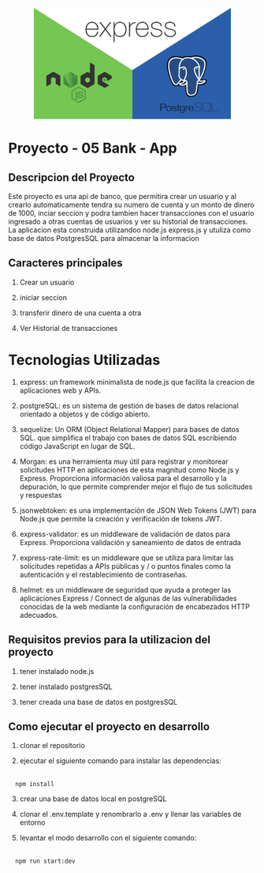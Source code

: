 <p align="center">
<img src="./public/img/presentation.jpg" width="400" alt="Nest Logo" />
</p>


# Proyecto - 05 Bank - App 


## Descripcion del Proyecto

Este proyecto es una api de banco, que permitira crear un usuario y al crearlo automaticamente tendra su numero de cuenta y un monto de dinero de 1000, inciar seccion y podra tambien hacer transacciones con el usuario ingresado a otras cuentas de usuarios y ver su historial de transacciones.
La aplicacion esta construida utilizandoo node.js express.js y utuliza como base de datos PostgresSQL para almacenar la informacion

## Caracteres principales

1. Crear un usuario

2. iniciar seccion

3. transferir dinero de una cuenta a otra

4. Ver Historial de transacciones




# Tecnologias Utilizadas

1. express: un framework minimalista de node.js que facilita la creacion de aplicaciones web y APIs.

2. postgreSQL: es un sistema de gestión de bases de datos relacional orientado a objetos y de código abierto.


3. sequelize: Un ORM (Object Relational Mapper) para bases de datos SQL. que simplifica el trabajo con bases de datos SQL escribiendo código JavaScript en lugar de SQL.

4. Morgan: es una herramienta muy útil para registrar y monitorear solicitudes HTTP en aplicaciones de esta magnitud como Node.js y Express. Proporciona información valiosa para el desarrollo y la depuración, lo que permite comprender mejor el flujo de tus solicitudes y respuestas

5. jsonwebtoken: es una implementación de JSON Web Tokens (JWT) para Node.js que permite la creación y verificación de tokens JWT.

6. express-validator: es un middleware de validación de datos para Express. Proporciona validación y saneamiento de datos de entrada

7. express-rate-limit: es un middleware que se utiliza para limitar las solicitudes repetidas a APIs públicas y / o puntos finales como la autenticación y el restablecimiento de contraseñas.

8. helmet: es un middleware de seguridad que ayuda a proteger las aplicaciones Express / Connect de algunas de las vulnerabilidades conocidas de la web mediante la configuración de encabezados HTTP adecuados.


## Requisitos previos para la utilizacion del proyecto

1. tener instalado node.js

2. tener instalado postgresSQL

3. tener creada una base de datos en postgresSQL


## Como ejecutar el proyecto en desarrollo

1. clonar el repositorio

2. ejecutar el siguiente comando para instalar las dependencias:
```

  npm install

```
3. crear una base de datos local en postgreSQL

4. clonar el .env.template y renombrarlo a .env y llenar las variables de entorno

5. levantar el modo desarrollo con el siguiente comando:
```

  npm run start:dev

```